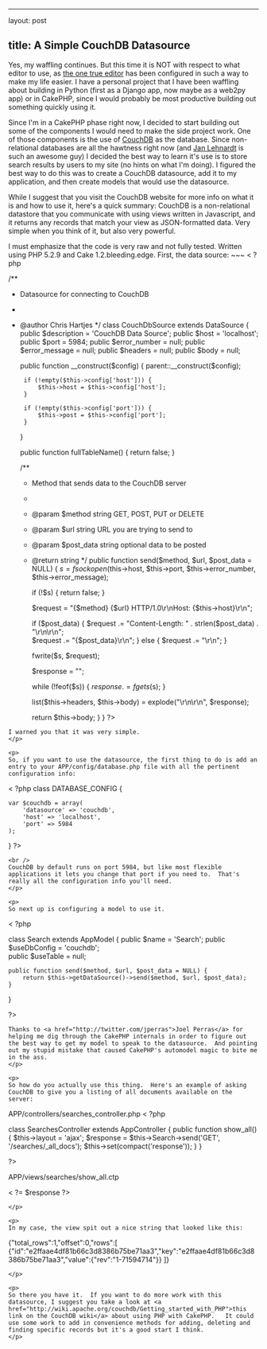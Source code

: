<hr />

<p>layout: post</p>

<h2>title: A Simple CouchDB Datasource</h2>

<p>
Yes, my waffling continues.  But this time it is NOT with respect to what editor to use, as <a href="http://www.vim.org">the one true editor</a> has been configured in such a way to make my life easier.  I have a personal project that I have been waffling about building in Python (first as a Django app, now maybe as a web2py app) or in CakePHP, since I would probably be most productive building out something quickly using it.
</p>

<p>
Since I'm in a CakePHP phase right now, I decided to start building out some of the components I would need to make the side project work.  One of those components is the use of <a href="http://couchdb.apache.org">CouchDB</a> as the database.  Since non-relational databases are all the hawtness right now (and <a href="http://twitter.com/janl">Jan Lehnardt</a> is such an awesome guy) I decided the best way to learn it's use is to store search results by users to my site (no hints on what I'm doing).  I figured the best way to do this was to create a CouchDB datasource, add it to my application, and then create models that would use the datasource.  
</p>

<p>
While I suggest that you visit the CouchDB website for more info on what it is and how to use it, here's a quick summary:  CouchDB is a non-relational datastore that you communicate with using views written in Javascript, and it returns any records that match your view as JSON-formatted data.  Very simple when you think of it, but also very powerful.
</p>

<p>
I must emphasize that the code is very raw and not fully tested.  Written using PHP 5.2.9 and Cake 1.2.bleeding.edge. First, the data source:
~~~
< ?php

/**
 * Datasource for connecting to CouchDB
 *
 * @author Chris Hartjes
 */
class CouchDbSource extends DataSource {
    public $description = 'CouchDB Data Source';
    public $host = 'localhost';
    public $port = 5984;
    public $error_number = null;
    public $error_message = null;
    public $headers = null;
    public $body = null;

    public function __construct($config) {
        parent::__construct($config);   

        if (!empty($this->config['host'])) {
            $this->host = $this->config['host'];    
        }

        if (!empty($this->config['port'])) {
            $this->post = $this->config['port'];
        }
    }

    public function fullTableName() {
        return false;
    }
    
    /**
     * Method that sends data to the CouchDB server
     *
     * @param $method string GET, POST, PUT or DELETE
     * @param $url string URL you are trying to send to
     * @param $post_data string optional data to be posted
     * @return string
     */
    public function send($method, $url, $post_data = NULL) {
        $s = fsockopen($this->host, $this->port, $this->error_number, $this->error_message);

        if (!$s) {
            return false;
        }

        $request = "{$method} {$url} HTTP/1.0\r\nHost: {$this->host}\r\n";

        if ($post_data) {
            $request .= "Content-Length: " . strlen($post_data) . "\r\n\r\n";   
            $request .= "{$post_data}\r\n";
        } else {
            $request .= "\r\n"; 
        }

        fwrite($s, $request);

        $response = "";

        while (!feof($s)) {
            $response .= fgets($s); 
        }

        list($this->headers, $this->body) = explode("\r\n\r\n", $response);

        return $this->body;
    }
}
?>
~~~
I warned you that it was very simple.
</p>

<p>
So, if you want to use the datasource, the first thing to do is add an entry to your APP/config/database.php file with all the pertinent configuration info:
~~~
< ?php
class DATABASE_CONFIG {

    var $couchdb = array(
        'datasource' => 'couchdb',
        'host' => 'localhost',
        'port' => 5984
    );
}
?>
~~~
<br />
CouchDB by default runs on port 5984, but like most flexible applications it lets you change that port if you need to.  That's really all the configuration info you'll need.
</p>

<p>
So next up is configuring a model to use it. 
~~~
< ?php

class Search extends AppModel {
    public $name = 'Search';
    public $useDbConfig = 'couchdb';    
    public $useTable = null;

    public function send($method, $url, $post_data = NULL) {
        return $this->getDataSource()->send($method, $url, $post_data); 
    }
}

?>
~~~
Thanks to <a href="http://twitter.com/jperras">Joel Perras</a> for helping me dig through the CakePHP internals in order to figure out the best way to get my model to speak to the datasource.  And pointing out my stupid mistake that caused CakePHP's automodel magic to bite me in the ass.
</p>

<p>
So how do you actually use this thing.  Here's an example of asking CouchDB to give you a listing of all documents available on the server:
~~~
APP/controllers/searches_controller.php
< ?php

class SearchesController extends AppController {
    public function show_all() {
        $this->layout = 'ajax';
        $response = $this->Search->send('GET', '/searches/_all_docs');
        $this->set(compact('response'));
    }
}

?>

APP/views/searches/show_all.ctp

< ?= $response ?>
~~~
</p>

<p>
In my case, the view spit out a nice string that looked like this:
~~~
{"total_rows":1,"offset":0,"rows":[ {"id":"e2ffaae4df81b66c3d8386b75be71aa3","key":"e2ffaae4df81b66c3d8386b75be71aa3","value":{"rev":"1-71594714"}} ]}
~~~
</p>

<p>
So there you have it.  If you want to do more work with this datasource, I suggest you take a look at <a href="http://wiki.apache.org/couchdb/Getting_started_with_PHP">this link on the CouchDB wiki</a> about using PHP with CakePHP.   It could use some work to add in convenience methods for adding, deleting and finding specific records but it's a good start I think.
</p>
